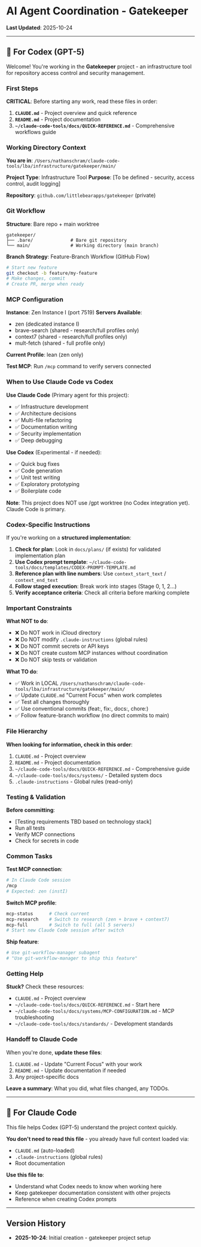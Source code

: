 # AI Agent Coordination - Gatekeeper

**Last Updated**: 2025-10-24

---

## 🤖 For Codex (GPT-5)

Welcome! You're working in the **Gatekeeper** project - an infrastructure tool for repository access control and security management.

### First Steps

**CRITICAL**: Before starting any work, read these files in order:

1. **`CLAUDE.md`** - Project overview and quick reference
2. **`README.md`** - Project documentation
3. **`~/claude-code-tools/docs/QUICK-REFERENCE.md`** - Comprehensive workflows guide

### Working Directory Context

**You are in**: `/Users/nathanschram/claude-code-tools/lba/infrastructure/gatekeeper/main/`

**Project Type**: Infrastructure Tool
**Purpose**: [To be defined - security, access control, audit logging]

**Repository**: `github.com/littlebearapps/gatekeeper` (private)

### Git Workflow

**Structure**: Bare repo + main worktree
```
gatekeeper/
├── .bare/              # Bare git repository
└── main/               # Working directory (main branch)
```

**Branch Strategy**: Feature-Branch Workflow (GitHub Flow)
```bash
# Start new feature
git checkout -b feature/my-feature
# Make changes, commit
# Create PR, merge when ready
```

### MCP Configuration

**Instance**: Zen Instance I (port 7519)
**Servers Available**:
- zen (dedicated instance I)
- brave-search (shared - research/full profiles only)
- context7 (shared - research/full profiles only)
- mult-fetch (shared - full profile only)

**Current Profile**: lean (zen only)

**Test MCP**: Run `/mcp` command to verify servers connected

### When to Use Claude Code vs Codex

**Use Claude Code** (Primary agent for this project):
- ✅ Infrastructure development
- ✅ Architecture decisions
- ✅ Multi-file refactoring
- ✅ Documentation writing
- ✅ Security implementation
- ✅ Deep debugging

**Use Codex** (Experimental - if needed):
- ✅ Quick bug fixes
- ✅ Code generation
- ✅ Unit test writing
- ✅ Exploratory prototyping
- ✅ Boilerplate code

**Note**: This project does NOT use /gpt worktree (no Codex integration yet). Claude Code is primary.

### Codex-Specific Instructions

If you're working on a **structured implementation**:

1. **Check for plan**: Look in `docs/plans/` (if exists) for validated implementation plan
2. **Use Codex prompt template**: `~/claude-code-tools/docs/templates/CODEX-PROMPT-TEMPLATE.md`
3. **Reference plan with line numbers**: Use `context_start_text` / `context_end_text`
4. **Follow staged execution**: Break work into stages (Stage 0, 1, 2...)
5. **Verify acceptance criteria**: Check all criteria before marking complete

### Important Constraints

**What NOT to do**:
- ❌ Do NOT work in iCloud directory
- ❌ Do NOT modify `.claude-instructions` (global rules)
- ❌ Do NOT commit secrets or API keys
- ❌ Do NOT create custom MCP instances without coordination
- ❌ Do NOT skip tests or validation

**What TO do**:
- ✅ Work in LOCAL `/Users/nathanschram/claude-code-tools/lba/infrastructure/gatekeeper/main/`
- ✅ Update `CLAUDE.md` "Current Focus" when work completes
- ✅ Test all changes thoroughly
- ✅ Use conventional commits (feat:, fix:, docs:, chore:)
- ✅ Follow feature-branch workflow (no direct commits to main)

### File Hierarchy

**When looking for information, check in this order**:
1. `CLAUDE.md` - Project overview
2. `README.md` - Project documentation
3. `~/claude-code-tools/docs/QUICK-REFERENCE.md` - Comprehensive guide
4. `~/claude-code-tools/docs/systems/` - Detailed system docs
5. `.claude-instructions` - Global rules (read-only)

### Testing & Validation

**Before committing**:
- [Testing requirements TBD based on technology stack]
- Run all tests
- Verify MCP connections
- Check for secrets in code

### Common Tasks

**Test MCP connection**:
```bash
# In Claude Code session
/mcp
# Expected: zen (instI)
```

**Switch MCP profile**:
```bash
mcp-status      # Check current
mcp-research    # Switch to research (zen + brave + context7)
mcp-full        # Switch to full (all 5 servers)
# Start new Claude Code session after switch
```

**Ship feature**:
```bash
# Use git-workflow-manager subagent
# "Use git-workflow-manager to ship this feature"
```

### Getting Help

**Stuck?** Check these resources:
- `CLAUDE.md` - Project overview
- `~/claude-code-tools/docs/QUICK-REFERENCE.md` - Start here
- `~/claude-code-tools/docs/systems/MCP-CONFIGURATION.md` - MCP troubleshooting
- `~/claude-code-tools/docs/standards/` - Development standards

### Handoff to Claude Code

When you're done, **update these files**:
1. `CLAUDE.md` - Update "Current Focus" with your work
2. `README.md` - Update documentation if needed
3. Any project-specific docs

**Leave a summary**: What you did, what files changed, any TODOs.

---

## 🤖 For Claude Code

This file helps Codex (GPT-5) understand the project context quickly.

**You don't need to read this file** - you already have full context loaded via:
- `CLAUDE.md` (auto-loaded)
- `.claude-instructions` (global rules)
- Root documentation

**Use this file to**:
- Understand what Codex needs to know when working here
- Keep gatekeeper documentation consistent with other projects
- Reference when creating Codex prompts

---

## Version History

- **2025-10-24**: Initial creation - gatekeeper project setup
